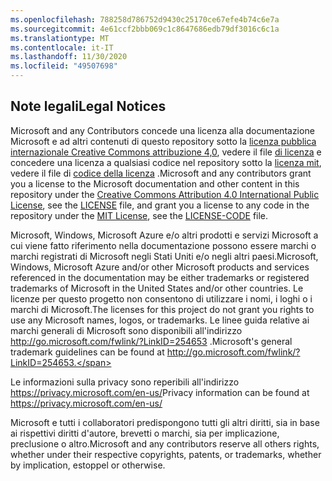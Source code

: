```yaml
---
ms.openlocfilehash: 788258d786752d9430c25170ce67efe4b74c6e7a
ms.sourcegitcommit: 4e61ccf2bbb069c1c8647686edb79df3016c6c1a
ms.translationtype: MT
ms.contentlocale: it-IT
ms.lasthandoff: 11/30/2020
ms.locfileid: "49507698"
---
```

## <a name="legal-notices"></a><span data-ttu-id="34e22-101">Note legali</span><span class="sxs-lookup"><span data-stu-id="34e22-101">Legal Notices</span></span>
<span data-ttu-id="34e22-102">Microsoft and any Contributors concede una licenza alla documentazione Microsoft e ad altri contenuti di questo repository sotto la [licenza pubblica internazionale Creative Commons attribuzione 4,0](https://creativecommons.org/licenses/by/4.0/legalcode), vedere il file [di licenza](LICENSE) e concedere una licenza a qualsiasi codice nel repository sotto la [licenza mit](https://opensource.org/licenses/MIT), vedere il file di [codice della licenza](LICENSE-CODE) .</span><span class="sxs-lookup"><span data-stu-id="34e22-102">Microsoft and any contributors grant you a license to the Microsoft documentation and other content in this repository under the [Creative Commons Attribution 4.0 International Public License](https://creativecommons.org/licenses/by/4.0/legalcode), see the [LICENSE](LICENSE) file, and grant you a license to any code in the repository under the [MIT License](https://opensource.org/licenses/MIT), see the [LICENSE-CODE](LICENSE-CODE) file.</span></span>

<span data-ttu-id="34e22-103">Microsoft, Windows, Microsoft Azure e/o altri prodotti e servizi Microsoft a cui viene fatto riferimento nella documentazione possono essere marchi o marchi registrati di Microsoft negli Stati Uniti e/o negli altri paesi.</span><span class="sxs-lookup"><span data-stu-id="34e22-103">Microsoft, Windows, Microsoft Azure and/or other Microsoft products and services referenced in the documentation may be either trademarks or registered trademarks of Microsoft in the United States and/or other countries.</span></span>
<span data-ttu-id="34e22-104">Le licenze per questo progetto non consentono di utilizzare i nomi, i loghi o i marchi di Microsoft.</span><span class="sxs-lookup"><span data-stu-id="34e22-104">The licenses for this project do not grant you rights to use any Microsoft names, logos, or trademarks.</span></span>
<span data-ttu-id="34e22-105">Le linee guida relative ai marchi generali di Microsoft sono disponibili all'indirizzo http://go.microsoft.com/fwlink/?LinkID=254653 .</span><span class="sxs-lookup"><span data-stu-id="34e22-105">Microsoft's general trademark guidelines can be found at http://go.microsoft.com/fwlink/?LinkID=254653.</span></span>

<span data-ttu-id="34e22-106">Le informazioni sulla privacy sono reperibili all'indirizzo https://privacy.microsoft.com/en-us/</span><span class="sxs-lookup"><span data-stu-id="34e22-106">Privacy information can be found at https://privacy.microsoft.com/en-us/</span></span>

<span data-ttu-id="34e22-107">Microsoft e tutti i collaboratori predispongono tutti gli altri diritti, sia in base ai rispettivi diritti d'autore, brevetti o marchi, sia per implicazione, preclusione o altro.</span><span class="sxs-lookup"><span data-stu-id="34e22-107">Microsoft and any contributors reserve all others rights, whether under their respective copyrights, patents, or trademarks, whether by implication, estoppel or otherwise.</span></span>